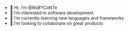 - 👋 Hi, I’m @RoBYCoNTe
- 👀 I’m interested in software development
- 🌱 I’m currently learning new languages and frameworks
- 💞️ I’m looking to collaborate on great products

<!---
RoBYCoNTe/RoBYCoNTe is a ✨ special ✨ repository because its `README.md` (this file) appears on your GitHub profile.
You can click the Preview link to take a look at your changes.
--->
